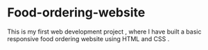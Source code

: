 # Food-ordering-website
This is my first web development project , where I have built a basic responsive food ordering website using HTML and CSS .
